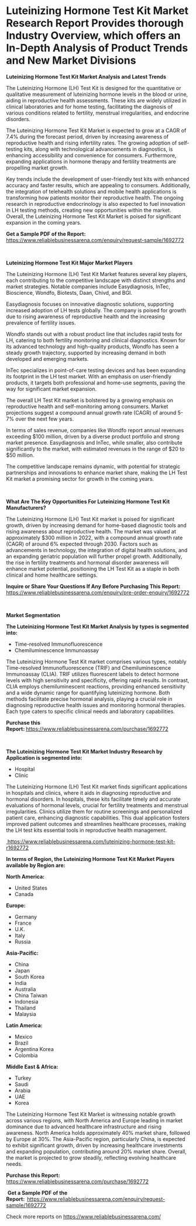 <p><h1>Luteinizing Hormone Test Kit Market Research Report Provides thorough Industry Overview, which offers an In-Depth Analysis of Product Trends and New Market Divisions</h1></p><p><strong>Luteinizing Hormone Test Kit Market Analysis and Latest Trends</strong></p>
<p><p>The Luteinizing Hormone (LH) Test Kit is designed for the quantitative or qualitative measurement of luteinizing hormone levels in the blood or urine, aiding in reproductive health assessments. These kits are widely utilized in clinical laboratories and for home testing, facilitating the diagnosis of various conditions related to fertility, menstrual irregularities, and endocrine disorders.</p><p>The Luteinizing Hormone Test Kit Market is expected to grow at a CAGR of 7.4% during the forecast period, driven by increasing awareness of reproductive health and rising infertility rates. The growing adoption of self-testing kits, along with technological advancements in diagnostics, is enhancing accessibility and convenience for consumers. Furthermore, expanding applications in hormone therapy and fertility treatments are propelling market growth. </p><p>Key trends include the development of user-friendly test kits with enhanced accuracy and faster results, which are appealing to consumers. Additionally, the integration of telehealth solutions and mobile health applications is transforming how patients monitor their reproductive health. The ongoing research in reproductive endocrinology is also expected to fuel innovation in LH testing methods, creating new opportunities within the market. Overall, the Luteinizing Hormone Test Kit Market is poised for significant expansion in the coming years.</p></p>
<p><strong>Get a Sample PDF of the Report:&nbsp;</strong> <a href="https://www.reliablebusinessarena.com/enquiry/request-sample/1692772?utm_campaign=1892&utm_medium=2&utm_source=Github&utm_content=ia&utm_term=08012025&utm_id=luteinizing-hormone-test-kit">https://www.reliablebusinessarena.com/enquiry/request-sample/1692772</a></p>
<p>&nbsp;</p>
<p><strong>Luteinizing Hormone Test Kit Major Market Players</strong></p>
<p><p>The Luteinizing Hormone (LH) Test Kit Market features several key players, each contributing to the competitive landscape with distinct strengths and market strategies. Notable companies include Easydiagnosis, InTec, Bioscience, Wondfo, Biotests, Daan, Chivd, and BGI. </p><p>Easydiagnosis focuses on innovative diagnostic solutions, supporting increased adoption of LH tests globally. The company is poised for growth due to rising awareness of reproductive health and the increasing prevalence of fertility issues. </p><p>Wondfo stands out with a robust product line that includes rapid tests for LH, catering to both fertility monitoring and clinical diagnostics. Known for its advanced technology and high-quality products, Wondfo has seen a steady growth trajectory, supported by increasing demand in both developed and emerging markets.</p><p>InTec specializes in point-of-care testing devices and has been expanding its footprint in the LH test market. With an emphasis on user-friendly products, it targets both professional and home-use segments, paving the way for significant market expansion.</p><p>The overall LH Test Kit market is bolstered by a growing emphasis on reproductive health and self-monitoring among consumers. Market projections suggest a compound annual growth rate (CAGR) of around 5-7% over the next few years.</p><p>In terms of sales revenue, companies like Wondfo report annual revenues exceeding $100 million, driven by a diverse product portfolio and strong market presence. Easydiagnosis and InTec, while smaller, also contribute significantly to the market, with estimated revenues in the range of $20 to $50 million.</p><p>The competitive landscape remains dynamic, with potential for strategic partnerships and innovations to enhance market share, making the LH Test Kit market a promising sector for growth in the coming years.</p></p>
<p>&nbsp;</p>
<p><strong>What Are The Key Opportunities For Luteinizing Hormone Test Kit Manufacturers?</strong></p>
<p><p>The Luteinizing Hormone (LH) Test Kit market is poised for significant growth, driven by increasing demand for home-based diagnostic tools and rising awareness about reproductive health. The market was valued at approximately $300 million in 2022, with a compound annual growth rate (CAGR) of around 6% expected through 2030. Factors such as advancements in technology, the integration of digital health solutions, and an expanding geriatric population will further propel growth. Additionally, the rise in fertility treatments and hormonal disorder awareness will enhance market potential, positioning the LH Test Kit as a staple in both clinical and home healthcare settings.</p></p>
<p><strong>Inquire or Share Your Questions If Any Before Purchasing This Report:</strong> <a href="https://www.reliablebusinessarena.com/enquiry/pre-order-enquiry/1692772?utm_campaign=1892&utm_medium=2&utm_source=Github&utm_content=ia&utm_term=08012025&utm_id=luteinizing-hormone-test-kit">https://www.reliablebusinessarena.com/enquiry/pre-order-enquiry/1692772</a></p>
<p>&nbsp;</p>
<p><strong>Market Segmentation</strong></p>
<p><strong>The Luteinizing Hormone Test Kit Market Analysis by types is segmented into:</strong></p>
<p><ul><li>Time-resolved Immunofluorescence</li><li>Chemiluminescence Immunoassay</li></ul></p>
<p><p>The Luteinizing Hormone Test Kit market comprises various types, notably Time-resolved Immunofluorescence (TRIF) and Chemiluminescence Immunoassay (CLIA). TRIF utilizes fluorescent labels to detect hormone levels with high sensitivity and specificity, offering rapid results. In contrast, CLIA employs chemiluminescent reactions, providing enhanced sensitivity and a wide dynamic range for quantifying luteinizing hormone. Both methods facilitate precise hormonal analysis, playing a crucial role in diagnosing reproductive health issues and monitoring hormonal therapies. Each type caters to specific clinical needs and laboratory capabilities.</p></p>
<p><strong>Purchase this Report:&nbsp;</strong><a href="https://www.reliablebusinessarena.com/purchase/1692772?utm_campaign=1892&utm_medium=2&utm_source=Github&utm_content=ia&utm_term=08012025&utm_id=luteinizing-hormone-test-kit">https://www.reliablebusinessarena.com/purchase/1692772</a></p>
<p>&nbsp;</p>
<p><strong>The Luteinizing Hormone Test Kit Market Industry Research by Application is segmented into:</strong></p>
<p><ul><li>Hospital</li><li>Clinic</li></ul></p>
<p><p>The Luteinizing Hormone (LH) Test Kit market finds significant applications in hospitals and clinics, where it aids in diagnosing reproductive and hormonal disorders. In hospitals, these kits facilitate timely and accurate evaluations of hormonal levels, crucial for fertility treatments and menstrual irregularities. Clinics utilize them for routine screenings and personalized patient care, enhancing diagnostic capabilities. This dual application fosters improved patient outcomes and streamlines healthcare processes, making the LH test kits essential tools in reproductive health management.</p></p>
<p><a href="https://www.reliablebusinessarena.com/luteinizing-hormone-test-kit-r1692772?utm_campaign=1892&utm_medium=2&utm_source=Github&utm_content=ia&utm_term=08012025&utm_id=luteinizing-hormone-test-kit">&nbsp;https://www.reliablebusinessarena.com/luteinizing-hormone-test-kit-r1692772</a></p>
<p><strong>In terms of Region, the Luteinizing Hormone Test Kit Market Players available by Region are:</strong></p>
<p>
    <p> <strong> North America: </strong>
        <ul>
            <li>United States</li>
            <li>Canada</li>
        </ul>
        </p> 
    <p> <strong> Europe: </strong>
        <ul>
            <li>Germany</li>
            <li>France</li>
            <li>U.K.</li>
            <li>Italy</li>
            <li>Russia</li>
        </ul>
        </p> 
    <p> <strong> Asia-Pacific: </strong>
        <ul>
            <li>China</li>
            <li>Japan</li>
            <li>South Korea</li>
            <li>India</li>
            <li>Australia</li>
            <li>China Taiwan</li>
            <li>Indonesia</li>
            <li>Thailand</li>
            <li>Malaysia</li>
        </ul>
        </p> 
    <p> <strong> Latin America: </strong>
        <ul>
            <li>Mexico</li>
            <li>Brazil</li>
            <li>Argentina Korea</li>
            <li>Colombia</li>
        </ul>
        </p> 
    <p> <strong> Middle East & Africa: </strong>
        <ul>
            <li>Turkey</li>
            <li>Saudi</li>
            <li>Arabia</li>
            <li>UAE</li>
            <li>Korea</li>
        </ul>
    </p>
    </p>
<p><p>The Luteinizing Hormone Test Kit Market is witnessing notable growth across various regions, with North America and Europe leading in market dominance due to advanced healthcare infrastructure and rising awareness. North America holds approximately 40% market share, followed by Europe at 30%. The Asia-Pacific region, particularly China, is expected to exhibit significant growth, driven by increasing healthcare investments and expanding population, contributing around 20% market share. Overall, the market is projected to grow steadily, reflecting evolving healthcare needs.</p></p>
<p><strong>Purchase this Report: </strong><a href="https://www.reliablebusinessarena.com/purchase/1692772?utm_campaign=1892&utm_medium=2&utm_source=Github&utm_content=ia&utm_term=08012025&utm_id=luteinizing-hormone-test-kit">https://www.reliablebusinessarena.com/purchase/1692772</a></p>
<p>&nbsp;<strong>Get a Sample PDF of the Report:&nbsp;&nbsp;</strong><a href="https://www.reliablebusinessarena.com/enquiry/request-sample/1692772?utm_campaign=1892&utm_medium=2&utm_source=Github&utm_content=ia&utm_term=08012025&utm_id=luteinizing-hormone-test-kit">https://www.reliablebusinessarena.com/enquiry/request-sample/1692772</a></p>
<p><strong></strong></p>
<p>Check more reports on <a href="https://www.reliablebusinessarena.com/?utm_campaign=1892&utm_medium=2&utm_source=Github&utm_content=ia&utm_term=08012025&utm_id=luteinizing-hormone-test-kit">https://www.reliablebusinessarena.com/</a></p>